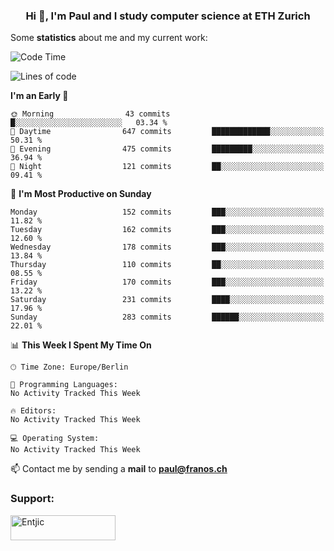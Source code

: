 <h3 align="center">Hi 👋, I'm Paul and I study computer science at ETH Zurich</h3>


Some **statistics** about me and my current work:

<!--START_SECTION:waka-->
![Code Time](http://img.shields.io/badge/Code%20Time-1%2C314%20hrs%2053%20mins-blue)

![Lines of code](https://img.shields.io/badge/From%20Hello%20World%20I%27ve%20Written-1.9%20million%20lines%20of%20code-blue)

**I'm an Early 🐤** 

```text
🌞 Morning                43 commits          █░░░░░░░░░░░░░░░░░░░░░░░░   03.34 % 
🌆 Daytime                647 commits         █████████████░░░░░░░░░░░░   50.31 % 
🌃 Evening                475 commits         █████████░░░░░░░░░░░░░░░░   36.94 % 
🌙 Night                  121 commits         ██░░░░░░░░░░░░░░░░░░░░░░░   09.41 % 
```
📅 **I'm Most Productive on Sunday** 

```text
Monday                   152 commits         ███░░░░░░░░░░░░░░░░░░░░░░   11.82 % 
Tuesday                  162 commits         ███░░░░░░░░░░░░░░░░░░░░░░   12.60 % 
Wednesday                178 commits         ███░░░░░░░░░░░░░░░░░░░░░░   13.84 % 
Thursday                 110 commits         ██░░░░░░░░░░░░░░░░░░░░░░░   08.55 % 
Friday                   170 commits         ███░░░░░░░░░░░░░░░░░░░░░░   13.22 % 
Saturday                 231 commits         ████░░░░░░░░░░░░░░░░░░░░░   17.96 % 
Sunday                   283 commits         ██████░░░░░░░░░░░░░░░░░░░   22.01 % 
```


📊 **This Week I Spent My Time On** 

```text
🕑︎ Time Zone: Europe/Berlin

💬 Programming Languages: 
No Activity Tracked This Week

🔥 Editors: 
No Activity Tracked This Week

💻 Operating System: 
No Activity Tracked This Week
```


<!--END_SECTION:waka-->

📫 Contact me by sending a **mail** to **paul@franos.ch**

<h3 align="left">Support:</h3>
<p><a href="https://ko-fi.com/Entjic"> <img align="left" src="https://cdn.ko-fi.com/cdn/kofi3.png?v=3" height="40" width="168" alt="Entjic" /></a></p>
